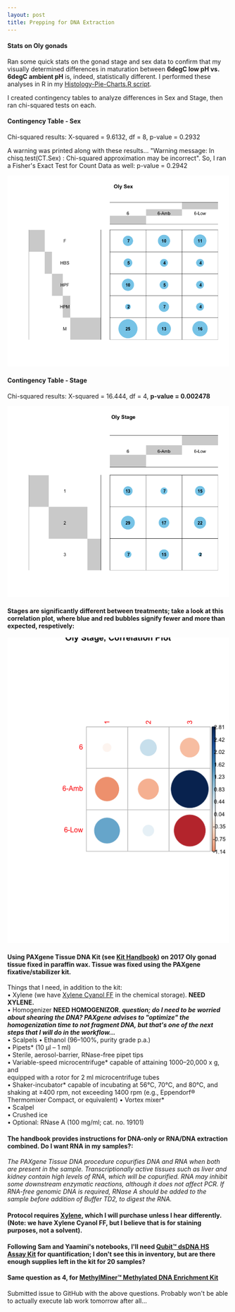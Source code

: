 ```yaml
---
layout: post
title: Prepping for DNA Extraction
---
```


#### Stats on Oly gonads 
Ran some quick stats on the gonad stage and sex data to confirm that my visually determined differences in maturation between **6degC low pH vs. 6degC ambient pH** is, indeed, statistically different.  I performed these analyses in R in my [Histology-Pie-Charts.R script](https://raw.githubusercontent.com/laurahspencer/O.lurida_Stress/master/Analyses/Histology-Pie-Charts.R). 

I created contingency tables to analyze differences in Sex and Stage, then ran chi-squared tests on each. 

#### Contingency Table - Sex  
Chi-squared results:     X-squared = 9.6132, df = 8, p-value = 0.2932 

A warning was printed along with these results... "Warning message: In chisq.test(CT.Sex) : Chi-squared approximation may be incorrect".  So, I ran a Fisher's Exact Test for Count Data as well:  p-value = 0.2942

![Oly-Gonad-Contingency-Table-Sex](https://github.com/laurahspencer/O.lurida_Stress/blob/master/Analyses/Oly-Gonad-Contingency-Table-Sex.png?raw=true)

#### Contingency Table - Stage 
Chi-squared results:     X-squared = 16.444, df = 4, **p-value = 0.002478**

![Oly-Gonad-Contingency-Table-Stage](https://github.com/laurahspencer/O.lurida_Stress/blob/master/Analyses/Oly-Gonad-Contingency-Table-Stage.png?raw=true)

#### Stages are significantly different between treatments; take a look at this correlation plot, where blue and red bubbles signify fewer and more than expected, respetively: 

![Oly-stage-correlation-plot](https://github.com/laurahspencer/O.lurida_Stress/blob/master/Analyses/Oly-stage-correlation-plot.png?raw=true)

#### Using PAXgene Tissue DNA Kit (see [Kit Handbook](https://github.com/laurahspencer/O.lurida_Stress/blob/master/References/PAXgene-Tissue-DNA-Kit-Handbook.pdf)) on 2017 Oly gonad tissue fixed in paraffin wax. Tissue was fixed using the PAXgene fixative/stabilizer kit.  

Things that I need, in addition to the kit:  
    • Xylene  (we have [Xylene Cyanol FF](https://www.sigmaaldrich.com/catalog/product/sigma/x4126?lang=en&region=US) in the chemical storage).  **NEED XYLENE.**  
    • Homogenizer  **NEED HOMOGENIZOR. _question; do I need to be worried about shearing the DNA? PAXgene advises to "optimize" the homogenization time to not fragment DNA, but that's one of the next steps that I will do in the workflow..._**  
    • Scalpels 
    • Ethanol (96–100%, purity grade p.a.)  
    • Pipets* (10 µl – 1 ml)  
    • Sterile, aerosol-barrier, RNase-free pipet tips  
    • Variable-speed microcentrifuge* capable of attaining 1000–20,000 x g, and  
    equipped with a rotor for 2 ml microcentrifuge tubes  
    • Shaker-incubator* capable of incubating at 56°C, 70°C, and 80°C, and shaking at ≥400 rpm, not exceeding 1400 rpm (e.g., Eppendorf® Thermomixer Compact, or equivalent) 
    • Vortex mixer*  
    • Scalpel  
    • Crushed ice  
    • Optional: RNase A (100 mg/ml; cat. no. 19101)  
    
#### The handbook provides instructions for DNA-only or RNA/DNA extraction combined. Do I want RNA in my samples?:    

_The PAXgene Tissue DNA procedure copurifies DNA and RNA when both are present in the sample. Transcriptionally active tissues such as liver and kidney contain high levels of RNA, which will be copurified. RNA may inhibit some downstream enzymatic reactions, although it does not affect PCR. If RNA-free genomic DNA is required, RNase A should be added to the sample before addition of Buffer TD2, to digest the RNA._

#### Protocol requires [Xylene](https://www.carolina.com/specialty-chemicals-t-z/xylene-laboratory-grade-500-ml/898741.pr), which I will purchase unless I hear differently. (Note: we have Xylene Cyanol FF, but I believe that is for staining purposes, not a solvent).

#### Following Sam and Yaamini's notebooks, I'll need [Qubit™ dsDNA HS Assay Kit](https://www.thermofisher.com/order/catalog/product/Q32851) for quantification; I don't see this in inventory, but are there enough supplies left in the kit for 20 samples? 

#### Same question as 4, for [MethylMiner™ Methylated DNA Enrichment Kit](https://www.thermofisher.com/order/catalog/product/ME10025)

Submitted issue to GitHub with the above questions. Probably won't be able to actually execute lab work tomorrow after all... 


  
